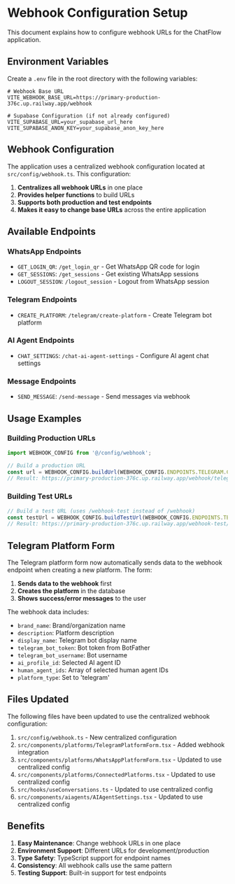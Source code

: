 # Webhook Configuration Setup

This document explains how to configure webhook URLs for the ChatFlow application.

## Environment Variables

Create a `.env` file in the root directory with the following variables:

```env
# Webhook Base URL
VITE_WEBHOOK_BASE_URL=https://primary-production-376c.up.railway.app/webhook

# Supabase Configuration (if not already configured)
VITE_SUPABASE_URL=your_supabase_url_here
VITE_SUPABASE_ANON_KEY=your_supabase_anon_key_here
```

## Webhook Configuration

The application uses a centralized webhook configuration located at `src/config/webhook.ts`. This configuration:

1. **Centralizes all webhook URLs** in one place
2. **Provides helper functions** to build URLs
3. **Supports both production and test endpoints**
4. **Makes it easy to change base URLs** across the entire application

## Available Endpoints

### WhatsApp Endpoints
- `GET_LOGIN_QR`: `/get_login_qr` - Get WhatsApp QR code for login
- `GET_SESSIONS`: `/get_sessions` - Get existing WhatsApp sessions
- `LOGOUT_SESSION`: `/logout_session` - Logout from WhatsApp session

### Telegram Endpoints
- `CREATE_PLATFORM`: `/telegram/create-platform` - Create Telegram bot platform

### AI Agent Endpoints
- `CHAT_SETTINGS`: `/chat-ai-agent-settings` - Configure AI agent chat settings

### Message Endpoints
- `SEND_MESSAGE`: `/send-message` - Send messages via webhook

## Usage Examples

### Building Production URLs
```typescript
import WEBHOOK_CONFIG from '@/config/webhook';

// Build a production URL
const url = WEBHOOK_CONFIG.buildUrl(WEBHOOK_CONFIG.ENDPOINTS.TELEGRAM.CREATE_PLATFORM);
// Result: https://primary-production-376c.up.railway.app/webhook/telegram/create-platform
```

### Building Test URLs
```typescript
// Build a test URL (uses /webhook-test instead of /webhook)
const testUrl = WEBHOOK_CONFIG.buildTestUrl(WEBHOOK_CONFIG.ENDPOINTS.TELEGRAM.CREATE_PLATFORM);
// Result: https://primary-production-376c.up.railway.app/webhook-test/telegram/create-platform
```

## Telegram Platform Form

The Telegram platform form now automatically sends data to the webhook endpoint when creating a new platform. The form:

1. **Sends data to the webhook** first
2. **Creates the platform** in the database
3. **Shows success/error messages** to the user

The webhook data includes:
- `brand_name`: Brand/organization name
- `description`: Platform description
- `display_name`: Telegram bot display name
- `telegram_bot_token`: Bot token from BotFather
- `telegram_bot_username`: Bot username
- `ai_profile_id`: Selected AI agent ID
- `human_agent_ids`: Array of selected human agent IDs
- `platform_type`: Set to 'telegram'

## Files Updated

The following files have been updated to use the centralized webhook configuration:

1. `src/config/webhook.ts` - New centralized configuration
2. `src/components/platforms/TelegramPlatformForm.tsx` - Added webhook integration
3. `src/components/platforms/WhatsAppPlatformForm.tsx` - Updated to use centralized config
4. `src/components/platforms/ConnectedPlatforms.tsx` - Updated to use centralized config
5. `src/hooks/useConversations.ts` - Updated to use centralized config
6. `src/components/aiagents/AIAgentSettings.tsx` - Updated to use centralized config

## Benefits

1. **Easy Maintenance**: Change webhook URLs in one place
2. **Environment Support**: Different URLs for development/production
3. **Type Safety**: TypeScript support for endpoint names
4. **Consistency**: All webhook calls use the same pattern
5. **Testing Support**: Built-in support for test endpoints
